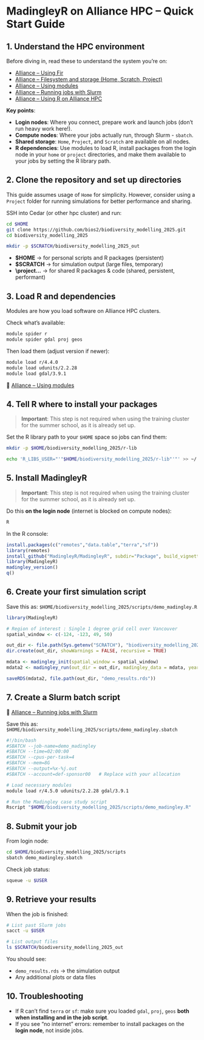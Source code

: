 # MadingleyR on Alliance HPC – Quick Start Guide

## 1. Understand the HPC environment

Before diving in, read these to understand the system you’re on:

* [Alliance – Using Fir](https://docs.alliancecan.ca/wiki/Fir)
* [Alliance – Filesystem and storage (Home, Scratch, Project)](https://docs.alliancecan.ca/wiki/Storage_and_file_management)
* [Alliance – Using modules](https://docs.alliancecan.ca/wiki/Using_modules)
* [Alliance – Running jobs with Slurm](https://docs.alliancecan.ca/wiki/Running_jobs)
* [Alliance – Using R on Alliance HPC](https://docs.alliancecan.ca/wiki/R)

**Key points**:

* **Login nodes**: Where you connect, prepare work and launch jobs (don’t run heavy work here!).
* **Compute nodes**: Where your jobs actually run, through Slurm - `sbatch`.
* **Shared storage**: `Home`, `Project`, and `Scratch` are available on all nodes.
* **R dependencies**: Use modules to load R, install packages from the login node in your `home` or `project` directories, and make them available to your jobs by setting the R library path.


## 2. Clone the repository and set up directories

This guide assumes usage of `Home` for simplicity. However, consider using a `Project` folder for running simulations for better performance and sharing.

SSH into Cedar (or other hpc cluster) and run:

```bash
cd $HOME
git clone https://github.com/bios2/biodiversity_modelling_2025.git
cd biodiversity_modelling_2025

mkdir -p $SCRATCH/biodiversity_modelling_2025_out
```

* **\$HOME** → for personal scripts and R packages (persistent)
* **\$SCRATCH** → for simulation output (large files, temporary)
* **\project\...** → for shared R packages & code (shared, persistent, performant)


## 3. Load R and dependencies

Modules are how you load software on Alliance HPC clusters.

Check what’s available:

```bash
module spider r
module spider gdal proj geos
```

Then load them (adjust version if newer):

```bash
module load r/4.4.0
module load udunits/2.2.28
module load gdal/3.9.1
```

📖 [Alliance – Using modules](https://docs.alliancecan.ca/wiki/Using_modules)


## 4. Tell R where to install your packages

> **Important**: This step is not required when using the training cluster for the summer school, as it is already set up.

Set the R library path to your `$HOME` space so jobs can find them:

```bash
mkdir -p $HOME/biodiversity_modelling_2025/r-lib

echo 'R_LIBS_USER="'"$HOME/biodiversity_modelling_2025/r-lib"'"' >> ~/.Renviron
```


## 5. Install MadingleyR

> **Important**: This step is not required when using the training cluster for the summer school, as it is already set up.

Do this **on the login node** (internet is blocked on compute nodes):

```bash
R
```

In the R console:

```r
install.packages(c("remotes","data.table","terra","sf"))
library(remotes)
install_github("MadingleyR/MadingleyR", subdir="Package", build_vignettes=FALSE)
library(MadingleyR)
madingley_version()
q()
```


## 6. Create your first simulation script

Save this as:
`$HOME/biodiversity_modelling_2025/scripts/demo_madingley.R`

```r
library(MadingleyR)

# Region of interest : Single 1 degree grid cell over Vancouver
spatial_window <- c(-124, -123, 49, 50)

out_dir <- file.path(Sys.getenv("SCRATCH"), "biodiversity_modelling_2025_out")
dir.create(out_dir, showWarnings = FALSE, recursive = TRUE)

mdata <- madingley_init(spatial_window = spatial_window)
mdata2 <- madingley_run(out_dir = out_dir, madingley_data = mdata, years = 10)

saveRDS(mdata2, file.path(out_dir, "demo_results.rds"))
```


## 7. Create a Slurm batch script

📖 [Alliance – Running jobs with Slurm](https://docs.alliancecan.ca/wiki/Running_jobs)

Save this as:
`$HOME/biodiversity_modelling_2025/scripts/demo_madingley.sbatch`

```bash
#!/bin/bash
#SBATCH --job-name=demo_madingley
#SBATCH --time=02:00:00
#SBATCH --cpus-per-task=4
#SBATCH --mem=8G
#SBATCH --output=%x-%j.out
#SBATCH --account=def-sponsor00   # Replace with your allocation

# Load necessary modules
module load r/4.5.0 udunits/2.2.28 gdal/3.9.1

# Run the Madingley case study script
Rscript "$HOME/biodiversity_modelling_2025/scripts/demo_madingley.R"
```


## 8. Submit your job

From login node:

```bash
cd $HOME/biodiversity_modelling_2025/scripts
sbatch demo_madingley.sbatch
```

Check job status:

```bash
squeue -u $USER
```


## 9. Retrieve your results

When the job is finished:

```bash
# List past Slurm jobs
sacct -u $USER

# List output files
ls $SCRATCH/biodiversity_modelling_2025_out
```

You should see:

* `demo_results.rds` → the simulation output
* Any additional plots or data files


## 10. Troubleshooting

* If R can’t find `terra` or `sf`: make sure you loaded `gdal`, `proj`, `geos` **both when installing and in the job script**.
* If you see “no internet” errors: remember to install packages on the **login node**, not inside jobs.
